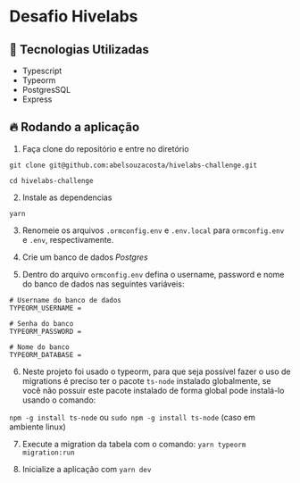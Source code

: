 # Desafio Hivelabs

## 🤖 Tecnologias Utilizadas

- Typescript
- Typeorm
- PostgresSQL
- Express

## 🔥 Rodando a aplicação

1. Faça clone do repositório e entre no diretório

```
git clone git@github.com:abelsouzacosta/hivelabs-challenge.git

cd hivelabs-challenge

```

2. Instale as dependencias

```
yarn

```

3. Renomeie os arquivos `.ormconfig.env` e `.env.local` para `ormconfig.env` e `.env`, respectivamente.

4. Crie um banco de dados _Postgres_

5. Dentro do arquivo `ormconfig.env` defina o username, password e nome do banco de dados nas seguintes variáveis:

```
# Username do banco de dados
TYPEORM_USERNAME =

# Senha do banco
TYPEORM_PASSWORD =

# Nome do banco
TYPEORM_DATABASE =

```

6. Neste projeto foi usado o typeorm, para que seja possível fazer o uso de migrations é preciso ter o pacote `ts-node` instalado globalmente, se você não possuir este pacote instalado de forma global pode instalá-lo usando o comando:

`npm -g install ts-node` ou `sudo npm -g install ts-node` (caso em ambiente linux)

7. Execute a migration da tabela com o comando: `yarn typeorm migration:run`

8. Inicialize a aplicação com `yarn dev`
